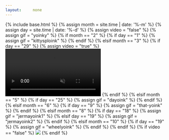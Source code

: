 ```yaml
---
layout:     none
---
```


<html>
    {% include base.html %}
    <body>
        {% assign month = site.time | date: '%-m' %}
        {% assign day = site.time | date: '%-d' %}
        {% assign video = "false" %}
        {% assign gif = "yoinky" %}
        {% if month == "2" %}
            {% if day == "1" %}
                {% assign gif = "kittysploink" %}
            {% endif %}
        {% elsif month == "3" %}
            {% if day == "29" %}
                {% assign video = "true" %}
                <video autoplay loop muted controls>
                    <source src="img/cowpokeyoink.mp4" type="video/mp4">
                </video>
            {% endif %}
        {% elsif month == "5" %}
            {% if day == "25" %}
                {% assign gif = "dayoink" %}
            {% endif %}
        {% elsif month == "6" %}
            {% if day == "9" %}
                {% assign gif = "that-yoink" %}
            {% endif %}
        {% elsif month == "8" %}
            {% if day == "18" %}
                {% assign gif = "jermayoink1" %}
            {% elsif day == "19" %}
                {% assign gif = "jermayoink2" %}
            {% endif %}
        {% elsif month == "10" %}
            {% if day == "19" %}
                {% assign gif = "wheelyoink" %}
            {% endif %}
        {% endif %}
        {% if video == "false" %}
            <img id="sploinky_gif" src="img/{{gif}}.gif">
        {% endif %}
    </body>